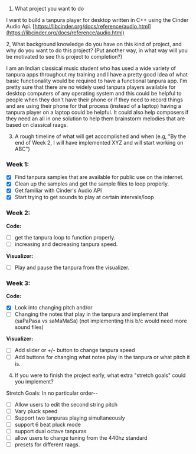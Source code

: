 1. What project you want to do

I want to build a tanpura player for desktop written in C++ using the Cinder Audio Api. [https://libcinder.org/docs/reference/audio.html](https://libcinder.org/docs/reference/audio.html)

2, What background knowledge do you have on this kind of project, and why do you want to do this project? (Put another way, in what way will you be motivated to see this project to completion?)

I am an Indian classical music student who has used a wide variety of tanpura apps throughout my training and I have a pretty good idea of what basic functionality would be required to have a functional tanpura app. I'm pretty sure that there are no widely used tanpura players available for desktop computers of any operating system and this could be helpful to people when they don't have their phone or if they need to record things and are using their phone for that process (instead of a laptop) having a tanpura player on a laptop could be helpful. It could also help composers if they need an all in one solution to help them brainstorm melodies that are based on classical raags.

3. A rough timeline of what will get accomplished and when (e.g, "By the end of Week 2, I will have implemented XYZ and will start working on ABC")

### Week 1: 
- [X] Find tanpura samples that are available for public use on the internet. 
- [X] Clean up the samples and get the sample files to loop properly. 
- [X] Get familiar with Cinder's Audio API 
- [X] Start trying to get sounds to play at certain intervals/loop

### Week 2: 
**Code:** 
- [ ] get the tanpura loop to function properly. 
- [ ] increasing and decreasing tanpura speed.

**Visualizer:**
- [ ] Play and pause the tanpura from the visualizer.

### Week 3: 
**Code:**
- [x] Look into changing pitch and/or 
- [ ] Changing the notes that play in the tanpura and implement that (saPaPasa vs saMaMaSa) (not implementing this b/c would need more sound files)

**Visualizer:** 
- [ ] Add slider or +/- button to change tanpura speed
- [ ] Add buttons for changing what notes play in the tanpura or what pitch it is. 

4. If you were to finish the project early, what extra "stretch goals" could you implement?

Stretch Goals:
In no particular order--
- [ ] Allow users to edit the second string pitch
- [ ] Vary pluck speed
- [ ] Support two tanpuras playing simultaneously
- [ ] support 6 beat pluck mode
- [ ] support dual octave tanpuras
- [ ] allow users to change tuning from the 440hz standard
- [ ] presets for different raags.

